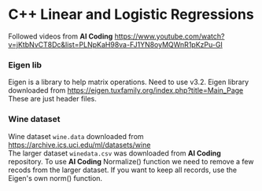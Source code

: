 # C++ Linear and Logistic Regressions

Followed videos from **AI Coding** https://www.youtube.com/watch?v=jKtbNvCT8Dc&list=PLNpKaH98va-FJ1YN8oyMQWnR1pKzPu-GI

### Eigen lib
Eigen is a library to help matrix operations.
Need to use v3.2.
Eigen library downloaded from https://eigen.tuxfamily.org/index.php?title=Main_Page  
These are just header files.

### Wine dataset
Wine dataset `wine.data` downloaded from https://archive.ics.uci.edu/ml/datasets/wine  
The larger dataset `winedata.csv` was downloaded from **AI Coding** repository.
To use **AI Coding** Normalize() function we need to remove a few recods from the larger dataset. If you want to keep all records, use the Eigen's own norm() function.
